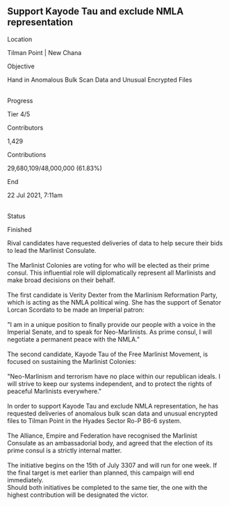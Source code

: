 ## Support Kayode Tau and exclude NMLA representation

Location

Tilman Point \| New Chana

Objective

Hand in Anomalous Bulk Scan Data and Unusual Encrypted Files

\
Progress

Tier 4/5

Contributors

1,429

Contributions

29,680,109/48,000,000 (61.83%)

End

22 Jul 2021, 7:11am

\
Status

Finished

Rival candidates have requested deliveries of data to help secure their
bids to lead the Marlinist Consulate.\
\
The Marlinist Colonies are voting for who will be elected as their prime
consul. This influential role will diplomatically represent all
Marlinists and make broad decisions on their behalf.\
\
The first candidate is Verity Dexter from the Marlinism Reformation
Party, which is acting as the NMLA political wing. She has the support
of Senator Lorcan Scordato to be made an Imperial patron:\
\
\"I am in a unique position to finally provide our people with a voice
in the Imperial Senate, and to speak for Neo-Marlinists. As prime
consul, I will negotiate a permanent peace with the NMLA.\"\
\
The second candidate, Kayode Tau of the Free Marlinist Movement, is
focused on sustaining the Marlinist Colonies:\
\
\"Neo-Marlinism and terrorism have no place within our republican
ideals. I will strive to keep our systems independent, and to protect
the rights of peaceful Marlinists everywhere.\"\
\
In order to support Kayode Tau and exclude NMLA representation, he has
requested deliveries of anomalous bulk scan data and unusual encrypted
files to Tilman Point in the Hyades Sector Ro-P B6-6 system.\
\
The Alliance, Empire and Federation have recognised the Marlinist
Consulate as an ambassadorial body, and agreed that the election of its
prime consul is a strictly internal matter.\
\
The initiative begins on the 15th of July 3307 and will run for one
week. If the final target is met earlier than planned, this campaign
will end immediately.\
Should both initiatives be completed to the same tier, the one with the
highest contribution will be designated the victor.
